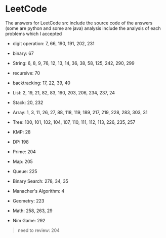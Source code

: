 # LeetCode
The answers for LeetCode
src include the source code of the answers (some are python and some are java)
analysis include the analysis of each problems which I accepted

 - digit operation: 7, 66, 190, 191, 202, 231
 - binary: 67
 - String: 6, 8, 9, 76, 12, 13, 14, 36, 38, 58, 125, 242, 290, 299
 - recursive: 70
 - backtracking: 17, 22, 39, 40
 
 - List: 2, 19, 21, 82, 83, 160, 203, 206, 234, 237, 24 
 - Stack: 20, 232
 - Array: 1, 3, 11, 26, 27, 88, 118, 119, 189, 217, 219, 228, 283, 303, 31
 - Tree: 100, 101, 102, 104, 107, 110, 111, 112, 113, 226, 235, 257
 
 
 - KMP: 28
 - DP: 198
 - Prime: 204
 - Map: 205
 - Queue: 225
 - Binary Search: 278, 34, 35
 - Manacher's Algorithm: 4
 
 - Geometry: 223
 - Math: 258, 263, 29
 - Nim Game: 292
 
 
 > need to review: 204
